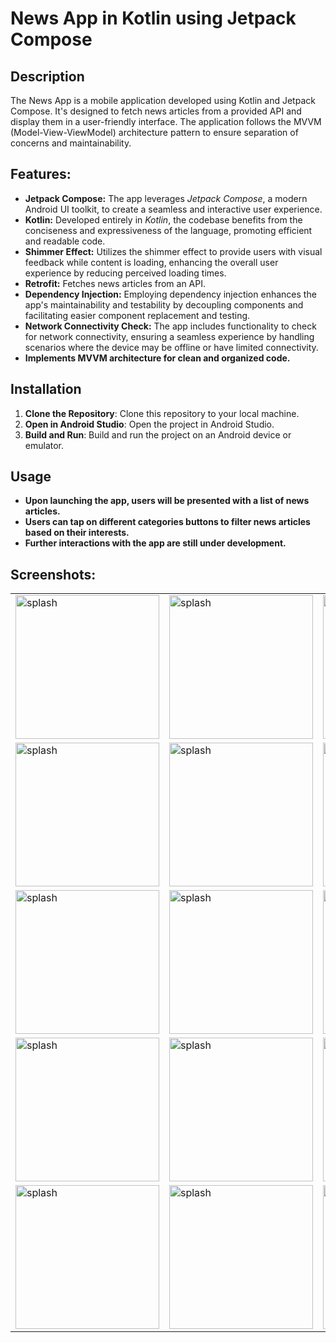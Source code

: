 # News App in Kotlin using Jetpack Compose

## Description
The News App is a mobile application developed using Kotlin and Jetpack Compose. It's designed to fetch news articles from a provided API and display them in a user-friendly interface.
The application follows the MVVM (Model-View-ViewModel) architecture pattern to ensure separation of concerns and maintainability.

## Features:
- **Jetpack Compose:** The app leverages *Jetpack Compose*, a modern Android UI toolkit, to create a seamless and interactive user experience.
- **Kotlin:** Developed entirely in *Kotlin*, the codebase benefits from the conciseness and expressiveness of the language, promoting efficient and readable code.
- **Shimmer Effect:** Utilizes the shimmer effect to provide users with visual feedback while content is loading, enhancing the overall user experience by reducing perceived loading times.
- **Retrofit:** Fetches news articles from an API.
- **Dependency Injection:** Employing dependency injection enhances the app's maintainability and testability by decoupling components and facilitating easier component replacement and testing.
- **Network Connectivity Check:** The app includes functionality to check for network connectivity, ensuring a seamless experience by handling scenarios where the device may be offline or have limited connectivity.
- **Implements MVVM architecture for clean and organized code.**

## Installation
1. **Clone the Repository**: Clone this repository to your local machine.
2. **Open in Android Studio**: Open the project in Android Studio.
3. **Build and Run**: Build and run the project on an Android device or emulator.

## Usage
- **Upon launching the app, users will be presented with a list of news articles.**
- **Users can tap on different categories buttons to filter news articles based on their interests.**
- **Further interactions with the app are still under development.**

## Screenshots:
<table>
  <tr>
    <td><img src="https://github.com/AhmedGamalRamadan/NewsCompose/assets/144063315/cba3563e-dd67-40dc-99c1-512388bf5df8" alt="splash" width="230"></td>
     <td><img src="https://github.com/AhmedGamalRamadan/NewsCompose/assets/144063315/bf640336-3449-493a-91e8-243213462e22" alt="splash" width="230"></td>
      <td><img src="https://github.com/AhmedGamalRamadan/NewsCompose/assets/144063315/37339933-f9d6-4514-b0c4-93cb5f3819f7" alt="splash" width="230"></td>
  </tr>
    <tr>
   <td><img src="https://github.com/AhmedGamalRamadan/NewsCompose/assets/144063315/f3fd73d2-388b-41df-a8b2-834e65e54956" alt="splash" width="230"></td>
     <td><img src="https://github.com/AhmedGamalRamadan/NewsCompose/assets/144063315/2f2ecfe4-18e2-469b-a46f-b9f80a8d10eb" alt="splash" width="230"></td>
      <td><img src="https://github.com/AhmedGamalRamadan/NewsCompose/assets/144063315/91f9e5e8-8803-47b0-899c-5a90cf36479f" alt="splash" width="230"></td>  
  </tr>
    <tr>
      <td><img src="https://github.com/AhmedGamalRamadan/NewsCompose/assets/144063315/cb7a2008-1e0a-49bd-8fbc-236c27a1f7c3" alt="splash" width="230"></td>
       <td><img src="https://github.com/AhmedGamalRamadan/NewsCompose/assets/144063315/bb35b49e-46ce-4314-b44c-f3680726a5ee" alt="splash" width="230"></td>
     <td><img src="https://github.com/AhmedGamalRamadan/NewsCompose/assets/144063315/c90dfbf5-0b1f-477c-addb-79b3c232679d" alt="splash" width="230"></td>
  </tr> 
  <tr>
        <td><img src="https://github.com/AhmedGamalRamadan/NewsCompose/assets/144063315/014979a2-f45b-44af-85a6-b1ba857e575a" alt="splash" width="230"></td>
         <td><img src="https://github.com/AhmedGamalRamadan/NewsCompose/assets/144063315/c0037ad3-b079-4cbe-b439-3fd2a8e5d731" alt="splash" width="230"></td>
         <td><img src="https://github.com/AhmedGamalRamadan/NewsCompose/assets/144063315/990c75f1-779a-4b4b-b8c8-ab9a818f75f8" alt="splash" width="230"></td>  
  </tr>
    <tr>
         <td><img src="https://github.com/AhmedGamalRamadan/NewsCompose/assets/144063315/3e62f33f-3d3b-4278-8e07-2d6cbf0ec522" alt="splash" width="230"></td>
         <td><img src="https://github.com/AhmedGamalRamadan/NewsCompose/assets/144063315/7cd8ac1d-40ac-4aa8-869f-6a15456035f7" alt="splash" width="230"></td>
         <td><img src="https://github.com/AhmedGamalRamadan/NewsCompose/assets/144063315/79f45bed-a14c-48c9-8888-d37b252e0bfe" alt="splash" width="230"></td>
  </tr>
</table>
